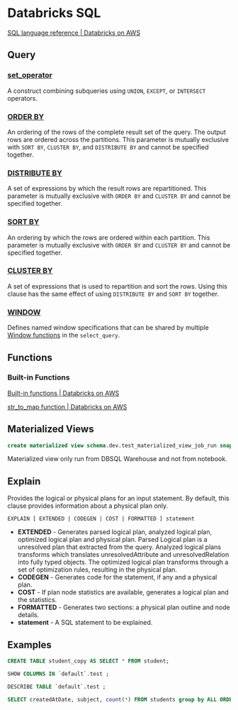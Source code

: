 # Databricks SQL

[SQL language reference | Databricks on AWS](https://docs.databricks.com/sql/language-manual/index.html)

## Query

### [set_operator](https://docs.databricks.com/sql/language-manual/sql-ref-syntax-qry-select-setops.html)

A construct combining subqueries using `UNION`, `EXCEPT`, or `INTERSECT` operators.

### [ORDER BY](https://docs.databricks.com/sql/language-manual/sql-ref-syntax-qry-select-orderby.html)

An ordering of the rows of the complete result set of the query. The output rows are ordered across the partitions. This parameter is mutually exclusive with `SORT BY`, `CLUSTER BY`, and `DISTRIBUTE BY` and cannot be specified together.

### [DISTRIBUTE BY](https://docs.databricks.com/sql/language-manual/sql-ref-syntax-qry-select-distributeby.html)

A set of expressions by which the result rows are repartitioned. This parameter is mutually exclusive with `ORDER BY` and `CLUSTER BY` and cannot be specified together.

### [SORT BY](https://docs.databricks.com/sql/language-manual/sql-ref-syntax-qry-select-sortby.html)

An ordering by which the rows are ordered within each partition. This parameter is mutually exclusive with `ORDER BY` and `CLUSTER BY` and cannot be specified together.

### [CLUSTER BY](https://docs.databricks.com/sql/language-manual/sql-ref-syntax-qry-select-clusterby.html)

A set of expressions that is used to repartition and sort the rows. Using this clause has the same effect of using `DISTRIBUTE BY` and `SORT BY` together.

### [WINDOW](https://docs.databricks.com/sql/language-manual/sql-ref-syntax-qry-select-named-window.html)

Defines named window specifications that can be shared by multiple [Window functions](https://docs.databricks.com/sql/language-manual/sql-ref-window-functions.html) in the `select_query`.

## Functions

### Built-in Functions

[Built-in functions | Databricks on AWS](https://docs.databricks.com/sql/language-manual/sql-ref-functions-builtin.html)

[str_to_map function | Databricks on AWS](https://docs.databricks.com/sql/language-manual/functions/str_to_map.html)

## Materialized Views

```sql
create materialized view schema.dev.test_materialized_view_job_run snapshot as select * from schema.dev.job_run limit 100;
```

Materialized view only run from DBSQL Warehouse and not from notebook.

## Explain

Provides the logical or physical plans for an input statement. By default, this clause provides information about a physical plan only.

`EXPLAIN [ EXTENDED | CODEGEN | COST | FORMATTED ] statement`

- **EXTENDED** - Generates parsed logical plan, analyzed logical plan, optimized logical plan and physical plan. Parsed Logical plan is a unresolved plan that extracted from the query. Analyzed logical plans transforms which translates unresolvedAttribute and unresolvedRelation into fully typed objects. The optimized logical plan transforms through a set of optimization rules, resulting in the physical plan.
- **CODEGEN** - Generates code for the statement, if any and a physical plan.
- **COST** - If plan node statistics are available, generates a logical plan and the statistics.
- **FORMATTED** - Generates two sections: a physical plan outline and node details.
- **statement** - A SQL statement to be explained.

## Examples

```sql
CREATE TABLE student_copy AS SELECT * FROM student;

SHOW COLUMNS IN `default`.test ;

DESCRIBE TABLE `default`.test ;

SELECT createdAtDate, subject, count(*) FROM students group by ALL ORDER BY ALL;
```
